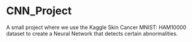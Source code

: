 # CNN_Project
A small project where we use the Kaggle Skin Cancer MNIST: HAM10000 dataset to create a Neural Network that detects certain abnormalities.
